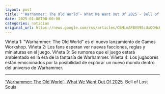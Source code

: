 ```yaml
---
layout: post
title: "‘Warhammer: The Old World’- What We Want Out Of 2025 - Bell of Lost Souls"
date: 2025-01-08T08:00:00
categories: noticias
original_url: https://news.google.com/rss/articles/CBMimAFBVV95cUxQOHc0VGZONy1TdkFuRVZ5cGtrTmFOakNBZUhydTdtc3NWSHVnWHNYcHJGT09QenZ5d01hVk5HUGZhVWpHS1Mwc2JnWm1zWmVWdkpvRDdCLUFrTEphQkpMUUNJVVFWU1BGTnp1Q2taN3RsVHZ1bzdnek42bWJwdHY2dldFckpHckIzQnZ2YURZTTN6NkV4S05jMw?oc=5
---
```



Viñeta 1: "Warhammer: The Old World" es el nuevo lanzamiento de Games Workshop.
Viñeta 2: Los fans esperan ver nuevas facciones, reglas y miniaturas en el juego.
Viñeta 3: Se rumorea que el juego estará ambientado en la era de la fantasía de Warhammer.
Viñeta 4: Los jugadores están emocionados por la posibilidad de explorar un nuevo mundo dentro del universo de Warhammer.


---


[‘Warhammer: The Old World’- What We Want Out Of 2025](https://news.google.com/rss/articles/CBMimAFBVV95cUxQOHc0VGZONy1TdkFuRVZ5cGtrTmFOakNBZUhydTdtc3NWSHVnWHNYcHJGT09QenZ5d01hVk5HUGZhVWpHS1Mwc2JnWm1zWmVWdkpvRDdCLUFrTEphQkpMUUNJVVFWU1BGTnp1Q2taN3RsVHZ1bzdnek42bWJwdHY2dldFckpHckIzQnZ2YURZTTN6NkV4S05jMw?oc=5)  Bell of Lost Souls